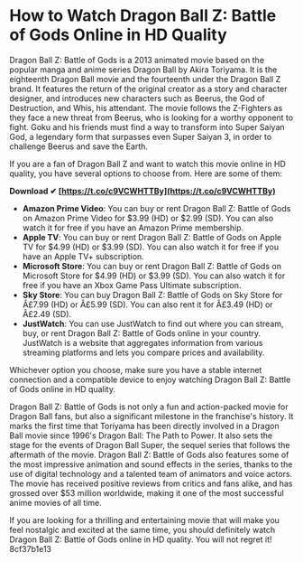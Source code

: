 # How to Watch Dragon Ball Z: Battle of Gods Online in HD Quality
 
Dragon Ball Z: Battle of Gods is a 2013 animated movie based on the popular manga and anime series Dragon Ball by Akira Toriyama. It is the eighteenth Dragon Ball movie and the fourteenth under the Dragon Ball Z brand. It features the return of the original creator as a story and character designer, and introduces new characters such as Beerus, the God of Destruction, and Whis, his attendant. The movie follows the Z-Fighters as they face a new threat from Beerus, who is looking for a worthy opponent to fight. Goku and his friends must find a way to transform into Super Saiyan God, a legendary form that surpasses even Super Saiyan 3, in order to challenge Beerus and save the Earth.
 
If you are a fan of Dragon Ball Z and want to watch this movie online in HD quality, you have several options to choose from. Here are some of them:
 
**Download ✔ [https://t.co/c9VCWHTTBy](https://t.co/c9VCWHTTBy)**


 
- **Amazon Prime Video**: You can buy or rent Dragon Ball Z: Battle of Gods on Amazon Prime Video for $3.99 (HD) or $2.99 (SD). You can also watch it for free if you have an Amazon Prime membership.
- **Apple TV**: You can buy or rent Dragon Ball Z: Battle of Gods on Apple TV for $4.99 (HD) or $3.99 (SD). You can also watch it for free if you have an Apple TV+ subscription.
- **Microsoft Store**: You can buy or rent Dragon Ball Z: Battle of Gods on Microsoft Store for $4.99 (HD) or $3.99 (SD). You can also watch it for free if you have an Xbox Game Pass Ultimate subscription.
- **Sky Store**: You can buy Dragon Ball Z: Battle of Gods on Sky Store for Â£7.99 (HD) or Â£5.99 (SD). You can also rent it for Â£3.49 (HD) or Â£2.49 (SD).
- **JustWatch**: You can use JustWatch to find out where you can stream, buy, or rent Dragon Ball Z: Battle of Gods online in your country. JustWatch is a website that aggregates information from various streaming platforms and lets you compare prices and availability.

Whichever option you choose, make sure you have a stable internet connection and a compatible device to enjoy watching Dragon Ball Z: Battle of Gods online in HD quality.
  
Dragon Ball Z: Battle of Gods is not only a fun and action-packed movie for Dragon Ball fans, but also a significant milestone in the franchise's history. It marks the first time that Toriyama has been directly involved in a Dragon Ball movie since 1996's Dragon Ball: The Path to Power. It also sets the stage for the events of Dragon Ball Super, the sequel series that follows the aftermath of the movie. Dragon Ball Z: Battle of Gods also features some of the most impressive animation and sound effects in the series, thanks to the use of digital technology and a talented team of animators and voice actors. The movie has received positive reviews from critics and fans alike, and has grossed over $53 million worldwide, making it one of the most successful anime movies of all time.
 
If you are looking for a thrilling and entertaining movie that will make you feel nostalgic and excited at the same time, you should definitely watch Dragon Ball Z: Battle of Gods online in HD quality. You will not regret it!
 8cf37b1e13
 
